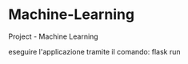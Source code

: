 # Machine-Learning
Project - Machine Learning

eseguire l'applicazione tramite il comando: flask run
